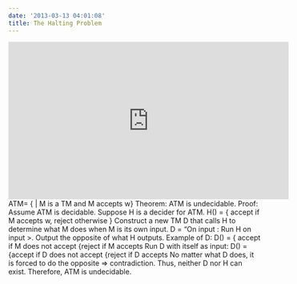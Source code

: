 ```yaml
---
date: '2013-03-13 04:01:08'
title: The Halting Problem
---
```


<iframe allowfullscreen="" frameborder="0" height="315" src="http://www.youtube.com/embed/fsE1bFWXlJQ" width="560"></iframe>  
 ATM= { <m,w> | M is a TM and M accepts w}  
 Theorem: ATM is undecidable.  
 Proof:  
 Assume ATM is decidable.  
 Suppose H is a decider for ATM.  
 H(<m,w>) = { accept if M accepts w, reject otherwise }  
 Construct a new TM D that calls H to determine what M does when M is its own input.  
 D = “On input :  
 Run H on input <m, <m=””> >.  
 Output the opposite of what H outputs.  
 Example of D:  
 D() = { accept if M does not accept  
 {reject if M accepts  
 Run D with itself as input:  
 D() = {accept if D does not accept  
 {reject if D accepts  
 No matter what D does, it is forced to do the opposite ⇒ contradiction.  
 Thus, neither D nor H can exist.  
 Therefore, ATM is undecidable.


